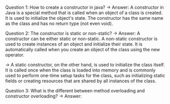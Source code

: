 Question 1: How to create a constructor in java?
 -> Answer:  A constructor in Java is a special method that is called when an object of a class is created.
    It is used to initialize the object's state.
    The constructor has the same name as the class and has no return type (not even void).

 Question 2: The constructor is static or non-static?
 -> Answer: A constructor can be either static or non-static.
    A non-static constructor is used to create instances of an object and initialize their state.
    It is automatically called when you create an object of the class using the new operator.

 -> A static constructor, on the other hand, is used to initialize the class itself.
    It is called once when the class is loaded into memory and is commonly used to perform one-time setup tasks for the class,
    such as initializing static fields or creating resources that are shared by all instances of the class.

 Question 3: What is the different between method overloading and constructor overloading?
  -> Answer:



